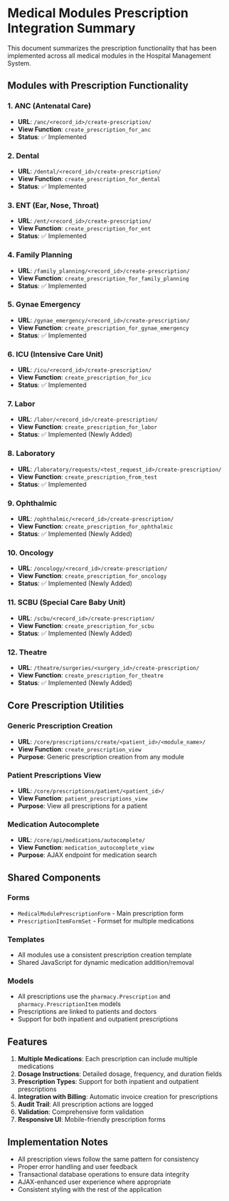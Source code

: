 # Medical Modules Prescription Integration Summary

This document summarizes the prescription functionality that has been implemented across all medical modules in the Hospital Management System.

## Modules with Prescription Functionality

### 1. ANC (Antenatal Care)
- **URL**: `/anc/<record_id>/create-prescription/`
- **View Function**: `create_prescription_for_anc`
- **Status**: ✅ Implemented

### 2. Dental
- **URL**: `/dental/<record_id>/create-prescription/`
- **View Function**: `create_prescription_for_dental`
- **Status**: ✅ Implemented

### 3. ENT (Ear, Nose, Throat)
- **URL**: `/ent/<record_id>/create-prescription/`
- **View Function**: `create_prescription_for_ent`
- **Status**: ✅ Implemented

### 4. Family Planning
- **URL**: `/family_planning/<record_id>/create-prescription/`
- **View Function**: `create_prescription_for_family_planning`
- **Status**: ✅ Implemented

### 5. Gynae Emergency
- **URL**: `/gynae_emergency/<record_id>/create-prescription/`
- **View Function**: `create_prescription_for_gynae_emergency`
- **Status**: ✅ Implemented

### 6. ICU (Intensive Care Unit)
- **URL**: `/icu/<record_id>/create-prescription/`
- **View Function**: `create_prescription_for_icu`
- **Status**: ✅ Implemented

### 7. Labor
- **URL**: `/labor/<record_id>/create-prescription/`
- **View Function**: `create_prescription_for_labor`
- **Status**: ✅ Implemented (Newly Added)

### 8. Laboratory
- **URL**: `/laboratory/requests/<test_request_id>/create-prescription/`
- **View Function**: `create_prescription_from_test`
- **Status**: ✅ Implemented

### 9. Ophthalmic
- **URL**: `/ophthalmic/<record_id>/create-prescription/`
- **View Function**: `create_prescription_for_ophthalmic`
- **Status**: ✅ Implemented (Newly Added)

### 10. Oncology
- **URL**: `/oncology/<record_id>/create-prescription/`
- **View Function**: `create_prescription_for_oncology`
- **Status**: ✅ Implemented (Newly Added)

### 11. SCBU (Special Care Baby Unit)
- **URL**: `/scbu/<record_id>/create-prescription/`
- **View Function**: `create_prescription_for_scbu`
- **Status**: ✅ Implemented (Newly Added)

### 12. Theatre
- **URL**: `/theatre/surgeries/<surgery_id>/create-prescription/`
- **View Function**: `create_prescription_for_theatre`
- **Status**: ✅ Implemented (Newly Added)

## Core Prescription Utilities

### Generic Prescription Creation
- **URL**: `/core/prescriptions/create/<patient_id>/<module_name>/`
- **View Function**: `create_prescription_view`
- **Purpose**: Generic prescription creation from any module

### Patient Prescriptions View
- **URL**: `/core/prescriptions/patient/<patient_id>/`
- **View Function**: `patient_prescriptions_view`
- **Purpose**: View all prescriptions for a patient

### Medication Autocomplete
- **URL**: `/core/api/medications/autocomplete/`
- **View Function**: `medication_autocomplete_view`
- **Purpose**: AJAX endpoint for medication search

## Shared Components

### Forms
- `MedicalModulePrescriptionForm` - Main prescription form
- `PrescriptionItemFormSet` - Formset for multiple medications

### Templates
- All modules use a consistent prescription creation template
- Shared JavaScript for dynamic medication addition/removal

### Models
- All prescriptions use the `pharmacy.Prescription` and `pharmacy.PrescriptionItem` models
- Prescriptions are linked to patients and doctors
- Support for both inpatient and outpatient prescriptions

## Features

1. **Multiple Medications**: Each prescription can include multiple medications
2. **Dosage Instructions**: Detailed dosage, frequency, and duration fields
3. **Prescription Types**: Support for both inpatient and outpatient prescriptions
4. **Integration with Billing**: Automatic invoice creation for prescriptions
5. **Audit Trail**: All prescription actions are logged
6. **Validation**: Comprehensive form validation
7. **Responsive UI**: Mobile-friendly prescription forms

## Implementation Notes

- All prescription views follow the same pattern for consistency
- Proper error handling and user feedback
- Transactional database operations to ensure data integrity
- AJAX-enhanced user experience where appropriate
- Consistent styling with the rest of the application